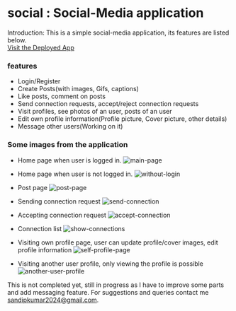 # social : Social-Media application 
Introduction: This is a simple social-media application, its features are listed below.<br>
[Visit the Deployed App](https://rahul-social.vercel.app)

### features
* Login/Register
* Create Posts(with images, Gifs, captions)
* Like posts, comment on posts
* Send connection requests, accept/reject connection requests
* Visit profiles, see photos of an user, posts of an user
* Edit own profile information(Profile picture, Cover picture, other details)
* Message other users(Working on it)

### Some images from the application 
* Home page when user is logged in.
![main-page](https://github.com/krahul2024/social/assets/76573313/b36dbc2d-5231-4016-9462-5b92d6b62c3c)

* Home page when user is not logged in.
 ![without-login](https://github.com/krahul2024/social/assets/76573313/501ac30f-6417-44f8-948e-852b7db6760c)

* Post page
  ![post-page](https://github.com/krahul2024/social/assets/76573313/faa3bee3-680f-4d1d-820f-bd66ba4bb8d4)

* Sending connection request
  ![send-connection](https://github.com/krahul2024/social/assets/76573313/ccdc7629-cd07-42a6-b38f-86a4c64688c2)
  
* Accepting connection request
![accept-connection](https://github.com/krahul2024/social/assets/76573313/75b96d95-f0b4-408e-9444-930974597d29)

* Connection list
![show-connections](https://github.com/krahul2024/social/assets/76573313/c6bd9195-1ce3-4f66-8831-15921d5b5a64)

* Visiting own profile page, user can update profile/cover images, edit profile information
![self-profile-page](https://github.com/krahul2024/social/assets/76573313/84a07c06-52c7-4aaf-9519-14088776a2a2)

* Visiting another user profile, only viewing the profile is possible
![another-user-profile](https://github.com/krahul2024/social/assets/76573313/ae0e56e3-7dbf-477b-9499-ee46097d38dc)

This is not completed yet, still in progress as I have to improve some parts and add messaging feature.
For suggestions and queries contact me [sandipkumar2024@gmail.com](mailto:sandipkumar2024@gmail.com). 
